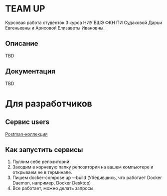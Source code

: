 # TEAM UP
Курсовая работа студенток 3 курса НИУ ВШЭ ФКН ПИ Судаковой Дарьи Евгеньевны и Арисовой Елизаветы Ивановны.
## Описание
TBD
## Документация
TBD
# Для разработчиков
## Сервис users
[Postman-коллекция](https://.postman.co/workspace/Ordering~ac545bba-63ec-4c3e-a8a8-87192465c0db/collection/36027467-89bbc04e-6fa0-45fb-847e-92ce01a387ac?action=share&creator=36027467)
## Как запустить сервисы
1. Пуллим себе репозиторий
2. Заходим в корневую папку репозитория на вашем компьютере и открываем ее в терминале.
3. Пишем docker-compose up --build (Убедившись, что работает Docker Daemon, например, Docker Desktop)
4. Все работает, можно делать запросы.

